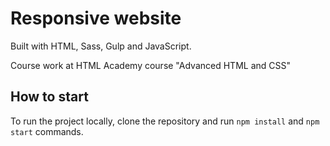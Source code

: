 # Responsive website

Built with HTML, Sass, Gulp and JavaScript.

Course work at HTML Academy course "Advanced HTML and CSS"

## How to start
To run the project locally, clone the repository and run `npm install` and `npm start` commands.

